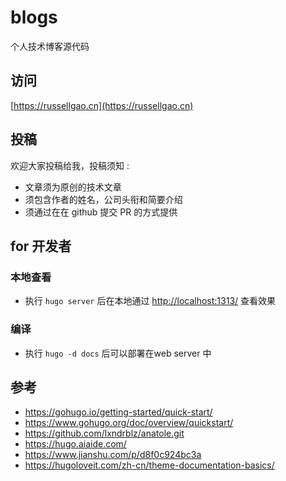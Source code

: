# blogs
个人技术博客源代码 

## 访问
[https://russellgao.cn](https://russellgao.cn)


## 投稿
欢迎大家投稿给我，投稿须知 : 

- 文章须为原创的技术文章
- 须包含作者的姓名，公司头衔和简要介绍
- 须通过在在 github 提交 PR 的方式提供

## for 开发者
### 本地查看
- 执行 `hugo server` 后在本地通过 [http://localhost:1313/](http://localhost:1313/) 查看效果

### 编译
- 执行 `hugo -d docs` 后可以部署在web server 中



## 参考
- https://gohugo.io/getting-started/quick-start/
- https://www.gohugo.org/doc/overview/quickstart/
- https://github.com/lxndrblz/anatole.git
- https://hugo.aiaide.com/
- https://www.jianshu.com/p/d8f0c924bc3a
- https://hugoloveit.com/zh-cn/theme-documentation-basics/


